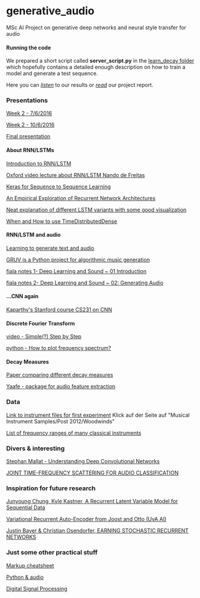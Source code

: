 # generative_audio
MSc AI Project on generative deep networks and neural style transfer for audio

#### Running the code

We prepared a short script called **server_script.py** in the [learn_decay folder](https://github.com/Fr-d-rik/generative_audio/tree/master/learn_decay) which hopefully contains a detailed enough
description on how to train a model and generate a test sequence.

Here you can [_listen_](https://github.com/Fr-d-rik/generative_audio/tree/master/results) to our results or [*read*](https://github.com/Fr-d-rik/generative_audio/blob/master/docs/project_report.pdf) our project report.


### Presentations
[Week 2 - 7/6/2016](https://github.com/Fr-d-rik/generative_audio/blob/master/docs/presi_june7.pdf)

[Week 2 - 10/6/2016](https://github.com/Fr-d-rik/generative_audio/blob/master/docs/Presentation_10-6-2016.pdf)

[Final presentation](https://github.com/Fr-d-rik/generative_audio/blob/master/docs/generative_audio.pdf)

#### About RNN/LSTMs

[Introduction to RNN/LSTM](http://www.wildml.com/2015/09/recurrent-neural-networks-tutorial-part-1-introduction-to-rnns/)

[Oxford video lecture about RNN/LSTM Nando de Freitas](https://www.youtube.com/watch?v=56TYLaQN4N8)

[Keras for Sequence to Sequence Learning](https://bigaidream.gitbooks.io/subsets_ml_cookbook/content/dl/theano/theano_keras_sequence2sequence.html)

[An Empirical Exploration of Recurrent Network Architectures](http://jmlr.org/proceedings/papers/v37/jozefowicz15.pdf)

[Neat explanation of different LSTM variants with some good visualization](http://colah.github.io/posts/2015-08-Understanding-LSTMs/)

[When and How to use TimeDistributedDense](https://github.com/fchollet/keras/issues/1029)

#### RNN/LSTM and audio

[Learning to generate text and audio](http://www.genekogan.com/works/learning-sequences.html)

[GRUV is a Python project for algorithmic music generation](https://github.com/MattVitelli/GRUV)

[fiala notes 1- Deep Learning and Sound ~ 01 Introduction ](http://fiala.uk/notes/deep-learning-and-sound-01-intro)

[fiala notes 2- Deep Learning and Sound ~ 02: Generating Audio](http://fiala.uk/notes/deep-learning-and-sound-02-generating-audio)

#### ...CNN again
[Kaparthy's Stanford course CS231 on CNN](https://cs231n.github.io/)

#### Discrete Fourier Transform

[video - Simple(?) Step by Step](https://www.youtube.com/watch?v=mkGsMWi_j4Q)

[python - How to plot frequency spectrum?](http://glowingpython.blogspot.nl/2011/08/how-to-plot-frequency-spectrum-with.html)

#### Decay Measures

[Paper comparing different decay measures](http://www.genelec.com/documents/publications/aes110th.pdf)

[Yaafe - package for audio feature extraction](http://yaafe.sourceforge.net/)


### Data
[Link to instrument files for first experiment](http://theremin.music.uiowa.edu/MIS.html#)
Klick auf der Seite auf "Musical Instrument Samples/Post 2012/Woodwinds"

[List of frequency ranges of many classical instruments](http://www.zytrax.com/tech/audio/audio.html#frequencies)

### Divers & interesting
[Stephan Mallat - Understanding Deep Convolutional Networks](https://arxiv.org/pdf/1601.04920v1.pdf)

[JOINT TIME-FREQUENCY SCATTERING FOR AUDIO CLASSIFICATION](https://web.math.princeton.edu/~janden/papers/final97.pdf)

### Inspiration for future research
[Junyoung Chung, Kyle Kastner, A Recurrent Latent Variable Model for Sequential Data](http://arxiv.org/pdf/1506.02216v6.pdf)

[Variational Recurrent Auto-Encoder from Joost and Otto (UvA AI)](https://arxiv.org/abs/1412.6581)

[Justin Bayer & Christian Osendorfer, EARNING STOCHASTIC RECURRENT NETWORKS](http://arxiv.org/pdf/1411.7610v3.pdf)

### Just some other practical stuff

[Markup cheatsheet](https://github.com/adam-p/markdown-here/wiki/Markdown-Cheatsheet#links)

[Python & audio](http://eprints.maynoothuniversity.ie/4115/1/40.pdf)

[Digital Signal Processing](http://www.dspguide.com/)

